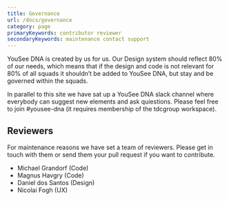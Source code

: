 ```yaml
---
title: Governance
url: /docs/governance
category: page
primaryKeywords: contributor reviewer
secondaryKeywords: maintenance contact support
---
```


YouSee DNA is created by us for us. Our Design system should reflect 80% of our needs, which means that if the design and code is not relevant for 80% of all squads it shouldn’t be added to YouSee DNA, but stay and be governed within the squads.

In parallel to this site we have sat up a YouSee DNA slack channel where everybody can suggest new elements and ask quiestions.
Please feel free to join #yousee-dna (it requires membership of the tdcgroup workspace).

## Reviewers
For maintenance reasons we have set a team of reviewers. Please get in touch with them or send them your pull request if you want to contribute.

-	Michael Grandorf (Code)
-   Magnus Havgry (Code)
-	Daniel dos Santos (Design)
-	Nicolai Fogh (UX)
